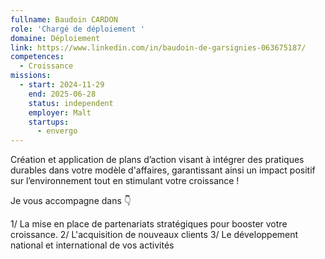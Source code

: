 ```yaml
---
fullname: Baudoin CARDON
role: 'Chargé de déploiement '
domaine: Déploiement
link: https://www.linkedin.com/in/baudoin-de-garsignies-063675187/
competences:
  - Croissance
missions:
  - start: 2024-11-29
    end: 2025-06-28
    status: independent
    employer: Malt
    startups:
      - envergo
---
```

Création et application de plans d’action visant à intégrer des pratiques durables dans votre modèle d'affaires, garantissant ainsi un impact positif sur l’environnement tout en stimulant votre croissance !

Je vous accompagne dans 👇

1/ La mise en place de partenariats stratégiques pour booster votre croissance.
2/ L'acquisition de nouveaux clients
3/ Le développement national et international de vos activités